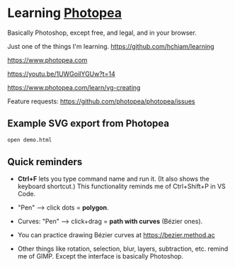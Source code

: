 # Learning [Photopea](https://www.photopea.com)

Basically Photoshop, except free, and legal, and in your browser.

Just one of the things I'm learning. <https://github.com/hchiam/learning>

<https://www.photopea.com>

<https://youtu.be/1UWGoiIYGUw?t=14>

<https://www.photopea.com/learn/vg-creating>

Feature requests: <https://github.com/photopea/photopea/issues>

## Example SVG export from Photopea

```bash
open demo.html
```

## Quick reminders

- **Ctrl+F** lets you type command name and run it. (It also shows the keyboard shortcut.) This functionality reminds me of Ctrl+Shift+P in VS Code.

- "Pen" --> click dots = **polygon**.

- Curves: "Pen" --> click+drag = **path with curves** (Bézier ones).

- You can practice drawing Bézier curves at <https://bezier.method.ac>

- Other things like rotation, selection, blur, layers, subtraction, etc. remind me of GIMP. Except the interface is basically Photoshop.
